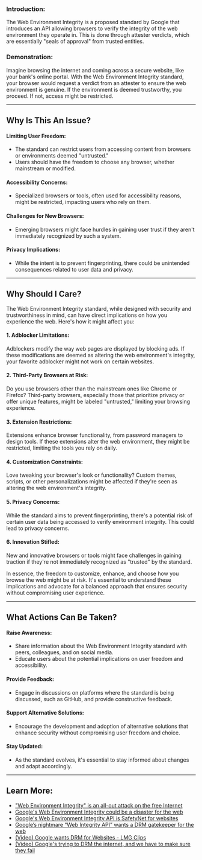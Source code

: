 ### Introduction:

The Web Environment Integrity is a proposed standard by Google that introduces an API allowing browsers to verify the integrity of the web environment they operate in. This is done through attester verdicts, which are essentially "seals of approval" from trusted entities.

### Demonstration:

Imagine browsing the internet and coming across a secure website, like your bank's online portal. With the Web Environment Integrity standard, your browser would request a verdict from an attester to ensure the web environment is genuine. If the environment is deemed trustworthy, you proceed. If not, access might be restricted.

---

## Why Is This An Issue?

#### Limiting User Freedom:

- The standard can restrict users from accessing content from browsers or environments deemed "untrusted."
- Users should have the freedom to choose any browser, whether mainstream or modified.

#### Accessibility Concerns:

- Specialized browsers or tools, often used for accessibility reasons, might be restricted, impacting users who rely on them.

#### Challenges for New Browsers:

- Emerging browsers might face hurdles in gaining user trust if they aren't immediately recognized by such a system.

#### Privacy Implications:

- While the intent is to prevent fingerprinting, there could be unintended consequences related to user data and privacy.

---

## Why Should I Care?

The Web Environment Integrity standard, while designed with security and trustworthiness in mind, can have direct implications on how you experience the web. Here's how it might affect you:

#### 1. Adblocker Limitations:

Adblockers modify the way web pages are displayed by blocking ads. If these modifications are deemed as altering the web environment's integrity, your favorite adblocker might not work on certain websites.

#### 2. Third-Party Browsers at Risk:

Do you use browsers other than the mainstream ones like Chrome or Firefox? Third-party browsers, especially those that prioritize privacy or offer unique features, might be labeled "untrusted," limiting your browsing experience.

#### 3. Extension Restrictions:

Extensions enhance browser functionality, from password managers to design tools. If these extensions alter the web environment, they might be restricted, limiting the tools you rely on daily.

#### 4. Customization Constraints:

Love tweaking your browser's look or functionality? Custom themes, scripts, or other personalizations might be affected if they're seen as altering the web environment's integrity.

#### 5. Privacy Concerns:

While the standard aims to prevent fingerprinting, there's a potential risk of certain user data being accessed to verify environment integrity. This could lead to privacy concerns.

#### 6. Innovation Stifled:

New and innovative browsers or tools might face challenges in gaining traction if they're not immediately recognized as "trusted" by the standard.

In essence, the freedom to customize, enhance, and choose how you browse the web might be at risk. It's essential to understand these implications and advocate for a balanced approach that ensures security without compromising user experience.

---

## What Actions Can Be Taken?

#### Raise Awareness:

- Share information about the Web Environment Integrity standard with peers, colleagues, and on social media.
- Educate users about the potential implications on user freedom and accessibility.

#### Provide Feedback:

- Engage in discussions on platforms where the standard is being discussed, such as GitHub, and provide constructive feedback.

#### Support Alternative Solutions:

- Encourage the development and adoption of alternative solutions that enhance security without compromising user freedom and choice.

#### Stay Updated:

- As the standard evolves, it's essential to stay informed about changes and adapt accordingly.

---

## Learn More:

- ["Web Environment Integrity" is an all-out attack on the free Internet](https://www.fsf.org/blogs/community/web-environment-integrity-is-an-all-out-attack-on-the-free-internet)
- [Google's Web Environment Integrity could be a disaster for the web](https://www.ghacks.net/2023/07/28/googles-web-environment-integrity-could-be-a-disaster-for-the-web/)
- [Google's Web Environment Integrity API is SafetyNet for websites](https://www.xda-developers.com/google-web-environment-integrity-api/)
- [Google’s nightmare “Web Integrity API” wants a DRM gatekeeper for the web](https://arstechnica.com/gadgets/2023/07/googles-web-integrity-api-sounds-like-drm-for-the-web/)
- [(Video) Google wants DRM for Websites - LMG Clips](https://www.youtube.com/watch?v=citnomJHr6I&pp=ygUNd2ViIGludGVncml0eQ)
- [(Video) Google's trying to DRM the internet, and we have to make sure they fail](https://www.youtube.com/watch?v=0i0Ho-x7s_U)